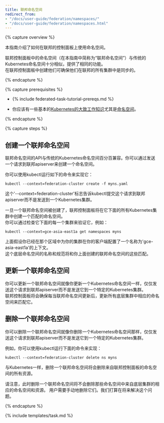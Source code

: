 ```yaml
---
title: 联邦命名空间  
redirect_from:
- "/docs/user-guide/federation/namespaces/"
- "/docs/user-guide/federation/namespaces.html"
---
```



{% capture overview %}

本指南介绍了如何在联邦的控制面板上使用命名空间。

联邦控制面板中的命名空间（在本指南中简称为“联邦命名空间”）与传统的Kubernetes命名空间十分相似，提供了相同的功能。  
在联邦控制面板中创建他们可确保他们在联邦的所有集群中是同步的。

{% endcapture %}

{% capture prerequisites %}

* {% include federated-task-tutorial-prereqs.md %}


* 你应该有一些基本的[Kubernetes的大致工作知识](/docs/setup/pick-right-solution/)尤其是[命名空间](/docs/concepts/overview/working-with-objects/namespaces/)。

{% endcapture %}

{% capture steps %}



## 创建一个联邦命名空间

联邦命名空间的API与传统的Kubernetes命名空间百分百兼容。你可以通过发送一个请求到联邦apiserver来创建一个命名空间。

你可以使用kubectl运行如下的命令来实现它：
``` shell
kubectl --context=federation-cluster create -f myns.yaml
```


这个'--context=federation-cluster'标志告诉kubectl提交这个请求到联邦apiserver而不是发送到一个Kubernetes集群。

一旦一个联邦命名空间被创建了，联邦控制面板将在它下面的所有Kubernetes集群中创建一个匹配的命名空间。  
你可以通过检查它下面的每一个集群来验证它，例如：

``` shell
kubectl --context=gce-asia-east1a get namespaces myns
```


上面假设你已经在那个区域中为你的集群在你的客户端配置了一个名称为'gce-asia-east1a'的上下文。  
这个底层命名空间的名称和规范将和你上面创建的联邦命名空间的这些匹配。


## 更新一个联邦命名空间

你可以更新一个联邦命名空间就像你更新一个Kubernetes命名空间一样，仅仅发送这个请求到联邦apiserver而不是发送它到一个特定的Kubernetes集群。  
联邦控制面板将会确保每当联邦命名空间更新后，更新所有底层集群中相应的命名空间来匹配它。


## 删除一个联邦命名空间

你可以删除一个联邦命名空间就像你删除一个Kubernetes命名空间那样，仅仅发送这个请求到联邦apiserver而不是发送它到一个特定的Kubernetes集群。

例如，你可以使用kubectl运行下面的命令来实现：

```shell
kubectl --context=federation-cluster delete ns myns
```


与Kubernetes一样，删除一个联邦命名空间将会删除来自联邦控制面板的命名空间的所有资源。

请注意，此时删除一个联邦命名空间将不会删除那些命名空间中来自底层集群的相应的命名空间和资源。
用户需要手动地删除它们。我们打算在将来解决这个问题。

{% endcapture %}

{% include templates/task.md %}
